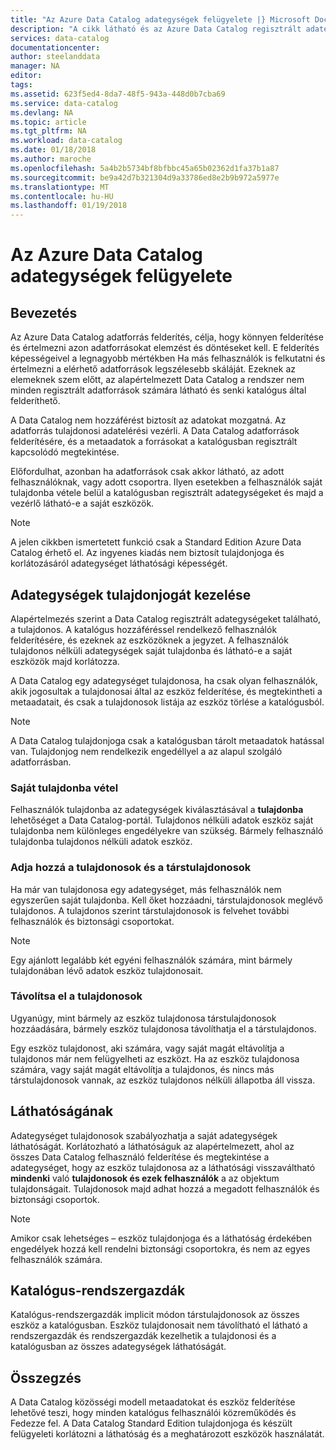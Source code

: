 ```yaml
---
title: "Az Azure Data Catalog adategységek felügyelete |} Microsoft Docs"
description: "A cikk látható és az Azure Data Catalog regisztrált adategységeket tulajdonjogát vezérlése mutatja be."
services: data-catalog
documentationcenter: 
author: steelanddata
manager: NA
editor: 
tags: 
ms.assetid: 623f5ed4-8da7-48f5-943a-448d0b7cba69
ms.service: data-catalog
ms.devlang: NA
ms.topic: article
ms.tgt_pltfrm: NA
ms.workload: data-catalog
ms.date: 01/18/2018
ms.author: maroche
ms.openlocfilehash: 5a4b2b5734bf8bfbbc45a65b02362d1fa37b1a87
ms.sourcegitcommit: be9a42d7b321304d9a33786ed8e2b9b972a5977e
ms.translationtype: MT
ms.contentlocale: hu-HU
ms.lasthandoff: 01/19/2018
---
```

# <a name="manage-data-assets-in-azure-data-catalog"></a>Az Azure Data Catalog adategységek felügyelete
## <a name="introduction"></a>Bevezetés
Az Azure Data Catalog adatforrás felderítés, célja, hogy könnyen felderítése és értelmezni azon adatforrásokat elemzést és döntéseket kell. E felderítés képességeivel a legnagyobb mértékben Ha más felhasználók is felkutatni és értelmezni a elérhető adatforrások legszélesebb skáláját. Ezeknek az elemeknek szem előtt, az alapértelmezett Data Catalog a rendszer nem minden regisztrált adatforrások számára látható és senki katalógus által felderíthető.

A Data Catalog nem hozzáférést biztosít az adatokat mozgatná. Az adatforrás tulajdonosi adatelérési vezérli. A Data Catalog adatforrások felderítésére, és a metaadatok a forrásokat a katalógusban regisztrált kapcsolódó megtekintése.

Előfordulhat, azonban ha adatforrások csak akkor látható, az adott felhasználóknak, vagy adott csoportra. Ilyen esetekben a felhasználók saját tulajdonba vétele belül a katalógusban regisztrált adategységeket és majd a vezérlő látható-e a saját eszközök.

> [!NOTE]
> A jelen cikkben ismertetett funkció csak a Standard Edition Azure Data Catalog érhető el. Az ingyenes kiadás nem biztosít tulajdonjoga és korlátozásáról adategységet láthatósági képességét.
>
>

## <a name="manage-ownership-of-data-assets"></a>Adategységek tulajdonjogát kezelése
Alapértelmezés szerint a Data Catalog regisztrált adategységeket található, a tulajdonos. A katalógus hozzáféréssel rendelkező felhasználók felderítésére, és ezeknek az eszközöknek a jegyzet. A felhasználók tulajdonos nélküli adategységek saját tulajdonba és látható-e a saját eszközök majd korlátozza.

A Data Catalog egy adategységet tulajdonosa, ha csak olyan felhasználók, akik jogosultak a tulajdonosai által az eszköz felderítése, és megtekintheti a metaadatait, és csak a tulajdonosok listája az eszköz törlése a katalógusból.

> [!NOTE]
> A Data Catalog tulajdonjoga csak a katalógusban tárolt metaadatok hatással van. Tulajdonjog nem rendelkezik engedéllyel a az alapul szolgáló adatforrásban.
>
>

### <a name="take-ownership"></a>Saját tulajdonba vétel
Felhasználók tulajdonba az adategységek kiválasztásával a **tulajdonba** lehetőséget a Data Catalog-portál. Tulajdonos nélküli adatok eszköz saját tulajdonba nem különleges engedélyekre van szükség. Bármely felhasználó tulajdonba tulajdonos nélküli adatok eszköz.

### <a name="add-owners-and-co-owners"></a>Adja hozzá a tulajdonosok és a társtulajdonosok
Ha már van tulajdonosa egy adategységet, más felhasználók nem egyszerűen saját tulajdonba. Kell őket hozzáadni, társtulajdonosok meglévő tulajdonos. A tulajdonos szerint társtulajdonosok is felvehet további felhasználók és biztonsági csoportokat.

> [!NOTE]
> Egy ajánlott legalább két egyéni felhasználók számára, mint bármely tulajdonában lévő adatok eszköz tulajdonosait.
>
>

### <a name="remove-owners"></a>Távolítsa el a tulajdonosok
Ugyanúgy, mint bármely az eszköz tulajdonosa társtulajdonosok hozzáadására, bármely eszköz tulajdonosa távolíthatja el a társtulajdonos.

Egy eszköz tulajdonost, aki számára, vagy saját magát eltávolítja a tulajdonos már nem felügyelheti az eszközt. Ha az eszköz tulajdonosa számára, vagy saját magát eltávolítja a tulajdonos, és nincs más társtulajdonosok vannak, az eszköz tulajdonos nélküli állapotba áll vissza.

## <a name="control-visibility"></a>Láthatóságának
Adategységet tulajdonosok szabályozhatja a saját adategységek láthatóságát. Korlátozható a láthatóságuk az alapértelmezett, ahol az összes Data Catalog felhasználó felderítése és megtekintése a adategységet, hogy az eszköz tulajdonosa az a láthatósági visszaváltható **mindenki** való **tulajdonosok és ezek felhasználók** a az objektum tulajdonságait. Tulajdonosok majd adhat hozzá a megadott felhasználók és biztonsági csoportok.

> [!NOTE]
> Amikor csak lehetséges – eszköz tulajdonjoga és a láthatóság érdekében engedélyek hozzá kell rendelni biztonsági csoportokra, és nem az egyes felhasználók számára.
>
>

## <a name="catalog-administrators"></a>Katalógus-rendszergazdák
Katalógus-rendszergazdák implicit módon társtulajdonosok az összes eszköz a katalógusban. Eszköz tulajdonosait nem távolítható el látható a rendszergazdák és rendszergazdák kezelhetik a tulajdonosi és a katalógusban az összes adategységek láthatóságát.

## <a name="summary"></a>Összegzés
A Data Catalog közösségi modell metaadatokat és eszköz felderítése lehetővé teszi, hogy minden katalógus felhasználói közreműködés és Fedezze fel. A Data Catalog Standard Edition tulajdonjoga és készült felügyeleti korlátozni a láthatóság és a meghatározott eszközök használatát.
